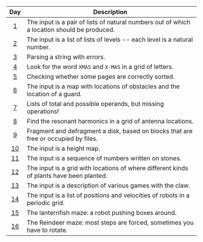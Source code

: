 | Day                                          | Description                                                                                 |
| :-:                                          | -                                                                                           |
| [1](2024_descriptions_with_tests.md#day-1)   | The input is a pair of lists of natural numbers out of which a location should be produced. |
| [2](2024_descriptions_with_tests.md#day-2)   | The input is a list of lists of levels -- each level is a natural number.                   |
| [3](2024_descriptions_with_tests.md#day-3)   | Parsing a string with errors.                                                               |
| [4](2024_descriptions_with_tests.md#day-4)   | Look for the word `XMAS` and `X-MAS` in a grid of letters.                                  |
| [5](2024_descriptions_with_tests.md#day-5)   | Checking whether some pages are correctly sorted.                                           |
| [6](2024_descriptions_with_tests.md#day-6)   | The input is a map with locations of obstacles and the location of a guard.                 |
| [7](2024_descriptions_with_tests.md#day-7)   | Lists of total and possible operands, but missing operations!                               |
| [8](2024_descriptions_with_tests.md#day-8)   | Find the resonant harmonics in a grid of antenna locations.                                 |
| [9](2024_descriptions_with_tests.md#day-9)   | Fragment and defragment a disk, based on blocks that are free or occupied by files.         |
| [10](2024_descriptions_with_tests.md#day-10) | The input is a height map.                                                                  |
| [11](2024_descriptions_with_tests.md#day-11) | The input is a sequence of numbers written on stones.                                       |
| [12](2024_descriptions_with_tests.md#day-12) | The input is a grid with locations of where different kinds of plants have been planted.    |
| [13](2024_descriptions_with_tests.md#day-13) | The input is a description of various games with the claw.                                  |
| [14](2024_descriptions_with_tests.md#day-14) | The input is a list of positions and velocities of robots in a periodic grid.               |
| [15](2024_descriptions_with_tests.md#day-15) | The lanternfish maze: a robot pushing boxes around.                                         |
| [16](2024_descriptions_with_tests.md#day-16) | The Reindeer maze: most steps are forced, sometimes you have to rotate.                     |
